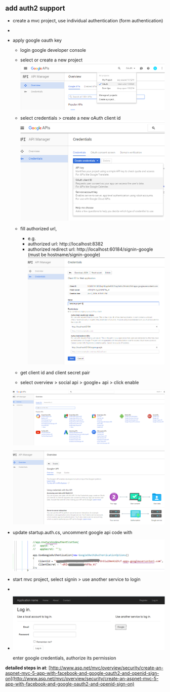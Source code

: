 ## add auth2 support ##

- create a mvc project, use individual authentication (form authentication)
- 
- apply google oauth key

	- login google developer console
	
	- select or create a new project
	![](/images/20160602-google-oauth-api-0.9.png)

	- select credentials > create a new oAuth client id
	![](/images/20160602-google-oauth-api-1.png)

	- fill authorized url, 
		- e.g. 
		- authorized url: http://localhost:8382
		- authorized redirect url: http://localhost:60184/signin-google (must be hostname/signin-google)
	![](/images/20160602-google-oauth-api-2.png)
	
	- get client id and client secret pair

	- select overview > social api > google+ api > click enable

	![](/images/20160602-google-oauth-api-3.1.png)

	![](/images/20160602-google-oauth-api-3.2.png)
	
- update startup.auth.cs, uncomment google api code with 

	![](/images/20160602-google-oauth-api-3.png)

- start mvc project, select signin > use another service to login
- 
- ![](/images/20160602-google-oauth-api-4.png) 

	enter google credentials, authorize its permission

**detailed steps in at**: [http://www.asp.net/mvc/overview/security/create-an-aspnet-mvc-5-app-with-facebook-and-google-oauth2-and-openid-sign-on](http://www.asp.net/mvc/overview/security/create-an-aspnet-mvc-5-app-with-facebook-and-google-oauth2-and-openid-sign-on)